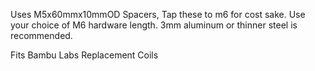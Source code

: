 Uses M5x60mmx10mmOD Spacers, Tap these to m6 for cost sake.
Use your choice of M6 hardware length.
3mm aluminum or thinner steel is recommended.

Fits Bambu Labs Replacement Coils